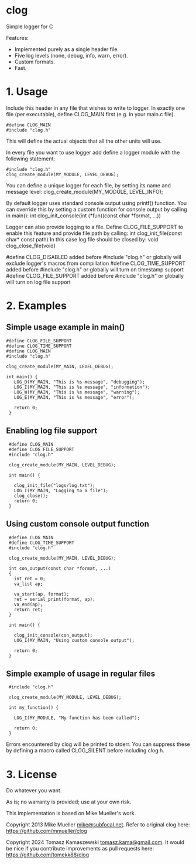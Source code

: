 # clog
Simple logger for C

Features:
- Implemented purely as a single header file.
- Five log levels (none, debug, info, warn, error).
- Custom formats.
- Fast.

# 1. Usage

Include this header in any file that wishes to write to logger. In
exactly one file (per executable), define CLOG_MAIN first (e.g. in your
main.c file).

    #define CLOG_MAIN
    #include "clog.h"

This will define the actual objects that all the other units will use.

In every file you want to use logger add define a logger module with the
following statement:

    #include "clog.h"
    clog_create_module(MY_MODULE, LEVEL_DEBUG);

You can define a unique logger for each file, by setting its name and message level:
    clog_create_module(MY_MODULE, LEVEL_INFO);

By default logger uses standard console output using printf() function.
You can override this by setting a custom function for console output by
calling in main():
   int clog_init_console(int (*fun)(const char *format, ...))

Logger can also provide logging to a file.
Define CLOG_FILE_SUPPORT to enable this feature and provide file path by calling:
   int clog_init_file(const char* const path)
In this case log file should be closed by:
 void clog_close_file(void)

#define CLOG_DISABLED added before #include "clog.h" or globally will exclude logger's macros from compillation
#define CLOG_TIME_SUPPORT added before #include "clog.h"  or globally will turn on timestamp support
#define CLOG_FILE_SUPPORT added before #include "clog.h"  or globally will turn on log file support

# 2. Examples

## Simple usage example in main()

	#define CLOG_FILE_SUPPORT
  	#define CLOG_TIME_SUPPORT
	#define CLOG_MAIN
	#include "clog.h"

	clog_create_module(MY_MAIN, LEVEL_DEBUG);
	
	int main() {
	   LOG_D(MY_MAIN, "This is %s message", "debugging");
	   LOG_I(MY_MAIN, "This is %s message", "information");
	   LOG_W(MY_MAIN, "This is %s message", "warning");
	   LOG_E(MY_MAIN, "This is %s message", "error");

	   return 0;
	 }

## Enabling log file support

	 #define CLOG_MAIN
	 #define CLOG_FILE_SUPPORT
	 #include "clog.h"

	 clog_create_module(MY_MAIN, LEVEL_DEBUG);

	 int main() {

	   clog_init_file("logs/log.txt");
	   LOG_I(MY_MAIN, "Logging to a file");
	   clog_close();
	   return 0;
	 }

## Using custom console output function

	 #define CLOG_MAIN
	 #define CLOG_TIME_SUPPORT
	 #include "clog.h"

	 clog_create_module(MY_MAIN, LEVEL_DEBUG);

	 int con_output(const char *format, ...)
	 {
	   int ret = 0;
	   va_list ap;

	   va_start(ap, format);
	   ret = serial_print(format, ap);
	   va_end(ap);
	   return ret;
	 }

	 int main() {

	   clog_init_console(con_output);
	   LOG_I(MY_MAIN, "Using custom console output");

	   return 0;
	 }

## Simple example of usage in regular files

	 #include "clog.h"

	 clog_create_module(MY_MODULE, LEVEL_DEBUG);

	 int my_function() {

	   LOG_I(MY_MODULE, "My function has been called");

	   return 0;
	 }


Errors encountered by clog will be printed to stderr.  You can suppress
these by defining a macro called CLOG_SILENT before including clog.h.

# 3. License

Do whatever you want.

As is; no warranty is provided; use at your own risk.

This implementation is based on Mike Mueller's work.

Copyright 2013 Mike Mueller <mike@subfocal.net>.
Refer to original clog here:
  https://github.com/mmueller/clog

Copyright 2024 Tomasz Kamaszewski <tomasz.kama@gmail.com>.
It would be nice if you contribute
improvements as pull requests here:
  https://github.com/tomekk88/clog
